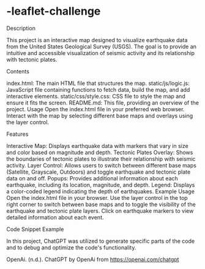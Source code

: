 # -leaflet-challenge

Description

This project is an interactive map designed to visualize earthquake data from the United States Geological Survey (USGS). The goal is to provide an intuitive and accessible visualization of seismic activity and its relationship with tectonic plates.

Contents

index.html: The main HTML file that structures the map.
static/js/logic.js: JavaScript file containing functions to fetch data, build the map, and add interactive elements.
static/css/style.css: CSS file to style the map and ensure it fits the screen.
README.md: This file, providing an overview of the project.
Usage
Open the index.html file in your preferred web browser. Interact with the map by selecting different base maps and overlays using the layer control.

Features

Interactive Map: Displays earthquake data with markers that vary in size and color based on magnitude and depth.
Tectonic Plates Overlay: Shows the boundaries of tectonic plates to illustrate their relationship with seismic activity.
Layer Control: Allows users to switch between different base maps (Satellite, Grayscale, Outdoors) and toggle earthquake and tectonic plate data on and off.
Popups: Provides additional information about each earthquake, including its location, magnitude, and depth.
Legend: Displays a color-coded legend indicating the depth of earthquakes.
Example Usage
Open the index.html file in your browser. Use the layer control in the top right corner to switch between base maps and to toggle the visibility of the earthquake and tectonic plate layers. Click on earthquake markers to view detailed information about each event.

Code Snippet Example

In this project, ChatGPT was utilized to generate specific parts of the code and to debug and optimize the code's functionality.

OpenAi. (n.d.). ChatGPT by OpenAi from https://openai.com/chatgpt
